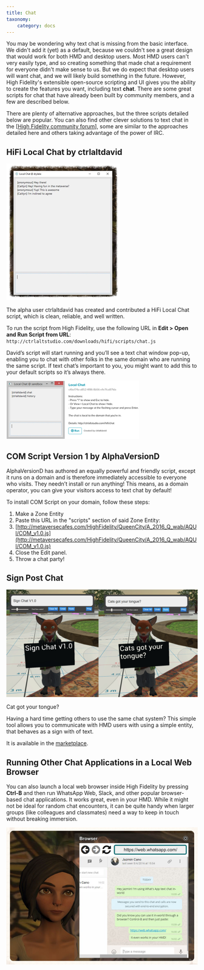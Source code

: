 ```yaml
---
title: Chat
taxonomy:
    category: docs
---
```


You may be wondering why text chat is missing from the basic interface. We didn't add it (yet) as a default, because we couldn't see a great design that would work for both HMD and desktop users. Most HMD users can't very easily type, and so creating something that made chat a requirement for everyone didn't make sense to us. But we do expect that desktop users will want chat, and we will likely build something in the future. However, High Fidelity's extensible open-source scripting and UI gives you the ability to create the features you want, including text **chat**. There are some great scripts for chat that have already been built by community members, and a few are described below.

There are plenty of alternative approaches, but the three scripts detailed below are popular. You can also find other clever solutions to text chat in the [[High Fidelity community forum](https://forums.highfidelity.com/)], some are similar to the approaches detailed here and others taking advantage of the power of IRC.

## HiFi Local Chat by ctrlaltdavid

![](hifi-local-chat-by-ctrlaltdavid.png)

The alpha user ctrlaltdavid has created and contributed a HiFi Local Chat script, which is clean, reliable, and well written.

To run the script from High Fidelity, use the following URL in **Edit > Open and Run Script from URL**: `http://ctrlaltstudio.com/downloads/hifi/scripts/chat.js`

David’s script will start running and you’ll see a text chat window pop-up, enabling you to chat with other folks in the same domain who are running the same script. If text chat’s important to you, you might want to add this to your default scripts so it’s always there.

![](chat-screenshot.png)

## COM Script Version 1 by AlphaVersionD

AlphaVersionD has authored an equally powerful and friendly script, except it runs on a domain and is therefore immediately accessible to everyone who visits. They needn’t install or run anything! This means, as a domain operator, you can give your visitors access to text chat by default!

To install COM Script on your domain, follow these steps:

1. Make a Zone Entity
2. Paste this URL in the "scripts" section of said Zone Entity:
3. [http://metaversecafes.com/HighFidelity/QueenCity/A_2016_Q_wab/AQUI/COM_v1.0.js](http://metaversecafes.com/HighFidelity/QueenCity/A_2016_Q_wab/AQUI/COM_v1.0.js)
4. Close the Edit panel.
5. Throw a chat party!

## Sign Post Chat

![](sign-chat-by-menithal.jpg)

Cat got your tongue?

Having a hard time getting others to use the same chat system? This simple tool allows you to communicate with HMD users with using a simple entity, that behaves as a sign with of text.

It is available in the [marketplace](../../../marketplace/buy).


## Running Other Chat Applications in a Local Web Browser

You can also launch a local web browser inside High Fidelity by pressing **Ctrl-B** and then run WhatsApp Web, Slack, and other popular browser-based chat applications. It works great, even in your HMD. While it might not be ideal for random chat encounters, it can be quite handy when larger groups (like colleagues and classmates) need a way to keep in touch without breaking immersion.

![](whatsapp.png)
